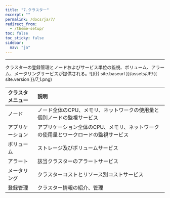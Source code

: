 ```yaml
---
title: "7.クラスター"
excerpt: ""
permalink: /docs/ja/7/
redirect_from:
  - /theme-setup/
toc: false
toc_sticky: false
sidebar:
  nav: "ja"
---
```



---

クラスターの登録管理とノードおよびサービス単位の監視、ボリューム、アラーム、メータリングサービスが提供される。![]({{ site.baseurl }}/assets/JP/{{ site.version }}/7_1.png)

| クラスタメニュー | 説明 |
| :--- | :--- |
| ノード | ノード全体のCPU、メモリ、ネットワークの使用量と個別ノードの監視サービス |
| アプリケーション | アプリケーション全体のCPU、メモリ、ネットワークの使用量とワークロードの監視サービス |
| ボリューム | ストレージ及びボリュームサービス |
| アラート | 該当クラスターのアラートサービス |
| メータリング | クラスターコストとリソース別コストサービス |
| 登録管理 | クラスター情報の紹介、管理 |
